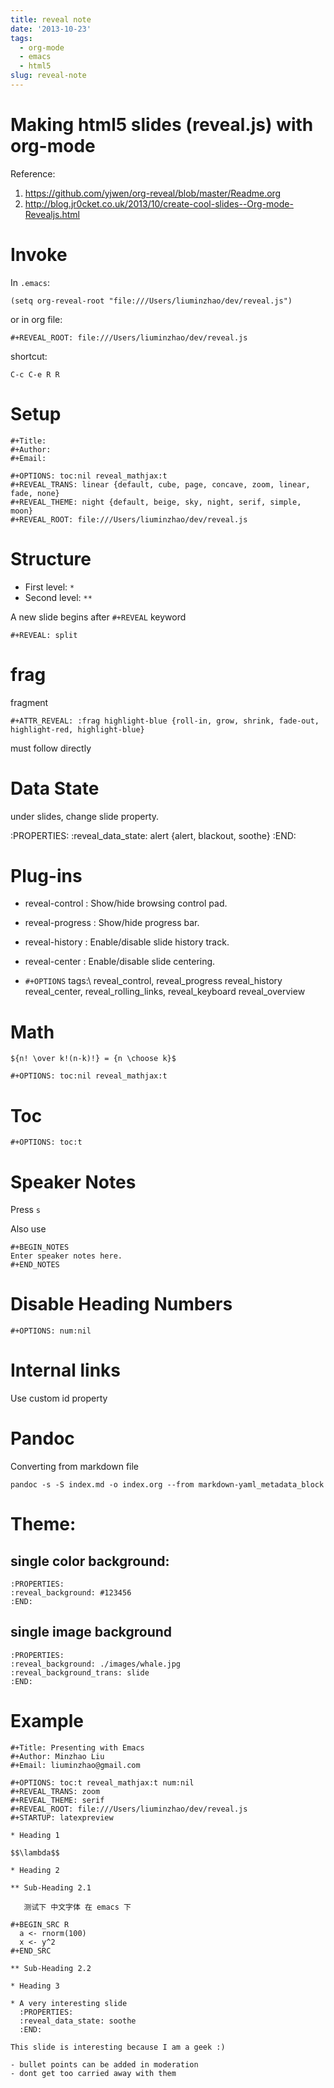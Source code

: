 ```yaml
---
title: reveal note
date: '2013-10-23'
tags:
  - org-mode
  - emacs
  - html5
slug: reveal-note
---
```



Making html5 slides (reveal.js) with org-mode
====

Reference:

1. <https://github.com/yjwen/org-reveal/blob/master/Readme.org>
2. <http://blog.jr0cket.co.uk/2013/10/create-cool-slides--Org-mode-Revealjs.html>

# Invoke #

In `.emacs`:

	(setq org-reveal-root "file:///Users/liuminzhao/dev/reveal.js")

or in org file:

	#+REVEAL_ROOT: file:///Users/liuminzhao/dev/reveal.js

shortcut:

	C-c C-e R R

# Setup #

	#+Title:
	#+Author:
	#+Email:

	#+OPTIONS: toc:nil reveal_mathjax:t
	#+REVEAL_TRANS: linear {default, cube, page, concave, zoom, linear, fade, none}
	#+REVEAL_THEME: night {default, beige, sky, night, serif, simple, moon}
	#+REVEAL_ROOT: file:///Users/liuminzhao/dev/reveal.js

# Structure #

- First level: `*`
- Second level: `**`

A new slide begins after `#+REVEAL` keyword

	#+REVEAL: split

# frag #

fragment

	#+ATTR_REVEAL: :frag highlight-blue {roll-in, grow, shrink, fade-out,
	highlight-red, highlight-blue}

must follow directly

# Data State #

under slides, change slide property.

   :PROPERTIES:
   :reveal_data_state: alert {alert, blackout, soothe}
   :END:

# Plug-ins #

   - reveal-control : Show/hide browsing control pad.
   - reveal-progress : Show/hide progress bar.
   - reveal-history : Enable/disable slide history track.
   - reveal-center : Enable/disable slide centering.

   - `#+OPTIONS` tags:\\
		reveal_control, reveal_progress reveal_history
		reveal_center, reveal_rolling_links, reveal_keyboard reveal_overview

# Math

	${n! \over k!(n-k)!} = {n \choose k}$

	#+OPTIONS: toc:nil reveal_mathjax:t

# Toc #

	#+OPTIONS: toc:t

# Speaker Notes #

Press `s`

Also use

	#+BEGIN_NOTES
	Enter speaker notes here.
	#+END_NOTES

# Disable Heading Numbers

	#+OPTIONS: num:nil

# Internal links

Use custom id property

# Pandoc  #

Converting from markdown file

	pandoc -s -S index.md -o index.org --from markdown-yaml_metadata_block

# Theme:

## single color background:

	:PROPERTIES:
	:reveal_background: #123456
	:END:

## single image background

	:PROPERTIES:
    :reveal_background: ./images/whale.jpg
    :reveal_background_trans: slide
    :END:

# Example #

	#+Title: Presenting with Emacs
	#+Author: Minzhao Liu
	#+Email: liuminzhao@gmail.com

	#+OPTIONS: toc:t reveal_mathjax:t num:nil
	#+REVEAL_TRANS: zoom
	#+REVEAL_THEME: serif
	#+REVEAL_ROOT: file:///Users/liuminzhao/dev/reveal.js
	#+STARTUP: latexpreview

	* Heading 1

	$$\lambda$$

	* Heading 2

	** Sub-Heading 2.1

	   测试下 中文字体 在 emacs 下

	#+BEGIN_SRC R
	  a <- rnorm(100)
	  x <- y^2
	#+END_SRC

	** Sub-Heading 2.2

	* Heading 3

	* A very interesting slide
	  :PROPERTIES:
	  :reveal_data_state: soothe
	  :END:

	This slide is interesting because I am a geek :)

	- bullet points can be added in moderation
	- dont get too carried away with them
